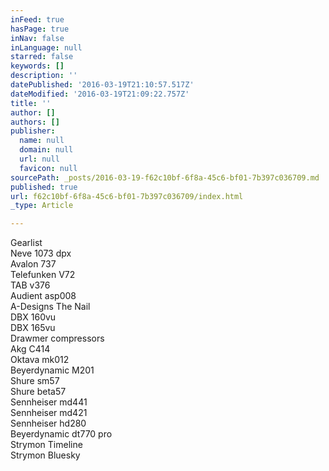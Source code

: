 ```yaml
---
inFeed: true
hasPage: true
inNav: false
inLanguage: null
starred: false
keywords: []
description: ''
datePublished: '2016-03-19T21:10:57.517Z'
dateModified: '2016-03-19T21:09:22.757Z'
title: ''
author: []
authors: []
publisher:
  name: null
  domain: null
  url: null
  favicon: null
sourcePath: _posts/2016-03-19-f62c10bf-6f8a-45c6-bf01-7b397c036709.md
published: true
url: f62c10bf-6f8a-45c6-bf01-7b397c036709/index.html
_type: Article

---
```

Gearlist  
Neve 1073 dpx  
Avalon 737  
Telefunken V72  
TAB v376  
Audient asp008  
A-Designs The Nail  
DBX 160vu  
DBX 165vu  
Drawmer compressors  
Akg C414  
Oktava mk012  
Beyerdynamic M201  
Shure sm57  
Shure beta57  
Sennheiser md441  
Sennheiser md421  
Sennheiser hd280  
Beyerdynamic dt770 pro  
Strymon Timeline  
Strymon Bluesky
